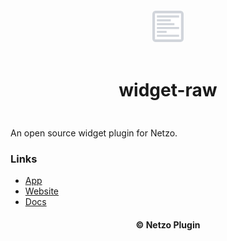 <div align="center">
  <a href="https://netzo.io" target="_blank" >
    <img height="50" src="https://raw.githubusercontent.com/netzoio/netzo/main/plugins/widgets/widget-raw/src/assets/icon.png" style="margin: 12px 0px" />
  </a>

  <h1 style="padding: 6px 0px 24px 0px">widget-raw</h1>
</div>

An open source widget plugin for Netzo.

### Links

- [App](https://app.netzo.io)
- [Website](https://netzo.io)
- [Docs](https://docs.netzo.io)

<div align="center">
  <h4>© Netzo Plugin</h4>
</div>
